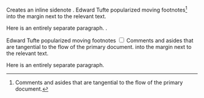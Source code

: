 Creates an inline sidenote
.
Edward Tufte popularized moving footnotes[^1] into the margin next to the relevant text.

[^1]: Comments and asides that are tangential to the flow of the primary document.

Here is an entirely separate paragraph.
.
<p>Edward Tufte popularized moving footnotes
<label for="sn-" class="margin-toggle sidenote-number"></label>
<input id="sn-" type="checkbox" class="margin-toggle">
<span class="sidenote">Comments and asides that are tangential to the flow of the primary document.</span>
 into the margin next to the relevant text.</p>
<p>Here is an entirely separate paragraph.</p>
